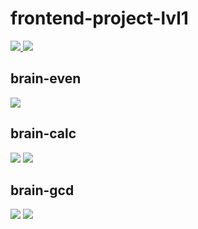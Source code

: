 # frontend-project-lvl1

<a href="https://codeclimate.com/github/codeclimate/codeclimate/maintainability">
<img src="https://api.codeclimate.com/v1/badges/a99a88d28ad37a79dbf6/maintainability" />
</a>
<a href="https://github.com/olgabelykh/frontend-project-lvl1/actions">
<img src="https://github.com/olgabelykh/frontend-project-lvl1/workflows/Node.js%20CI/badge.svg" />
</a>

## brain-even

<a href="https://asciinema.org/a/1nwq3SFgR4Xqm08u7AXUDsqjR" target="_blank"><img src="https://asciinema.org/a/1nwq3SFgR4Xqm08u7AXUDsqjR.svg" /></a>

## brain-calc

<a href="https://asciinema.org/a/j5qPHGbg5C46LMVkJvPgDsvgL" target="_blank"><img src="https://asciinema.org/a/j5qPHGbg5C46LMVkJvPgDsvgL.svg" /></a>
<a href="https://asciinema.org/a/344399" target="_blank"><img src="https://asciinema.org/a/344399.svg" /></a>

## brain-gcd

<a href="https://asciinema.org/a/344481" target="_blank"><img src="https://asciinema.org/a/344481.svg" /></a>
<a href="https://asciinema.org/a/344483" target="_blank"><img src="https://asciinema.org/a/344483.svg" /></a>

